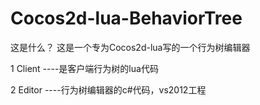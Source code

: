 Cocos2d-lua-BehaviorTree
============

这是什么？
这是一个专为Cocos2d-lua写的一个行为树编辑器

1 Client ----是客户端行为树的lua代码

2 Editor ----行为树编辑器的c#代码，vs2012工程

